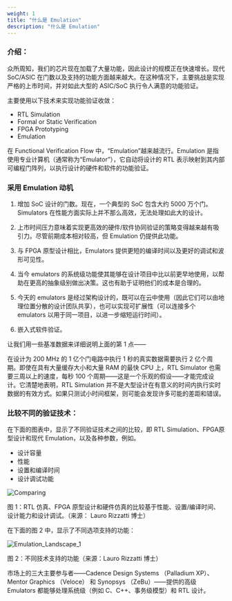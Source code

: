 ```yaml
---
weight: 1
title: "什么是 Emulation"
description: "什么是 Emulation"
---
```


### 介绍：

众所周知，我们的芯片现在加载了大量功能，因此设计的规模正在快速增长。现代 SoC/ASIC 在门数以及支持的功能方面越来越大。在这种情况下，主要挑战是实现严格的上市时间，并对如此大型的 ASIC/SoC 执行令人满意的功能验证。

主要使用以下技术来实现功能验证收敛：

- RTL Simulation
- Formal or Static Verification
- FPGA Prototyping
- Emulation

在 Functional Verification Flow 中，“Emulation”越来越流行。Emulation 是指使用专业计算机（通常称为“Emulator”），它自动将设计的 RTL 表示映射到其内部可编程门阵列，以执行设计的硬件和软件的功能验证。

### 采用 Emulation 动机

1. 增加 SoC 设计的门数。现在，一个典型的 SoC 包含大约 5000 万个门。Simulators 在性能方面实际上并不那么高效，无法处理如此大的设计。

2. 上市时间压力意味着实现更高效的硬件/软件协同验证的策略变得越来越有吸引力。尽管前期成本相对较高，但 Emulation 仍提供此功能。

3. 与 FPGA 原型设计相比，Emulators 提供更短的编译时间以及更好的调试和波形可见性。

4. 当今 emulators 的系统级功能使其能够在设计项目中比以前更早地使用，以帮助在更高的抽象级别做出决策。这也有助于证明他们的成本是合理的。

5. 今天的 emulators 是经过架构设计的，既可以在云中使用（因此它们可以由地理位置分散的设计团队共享），也可以实现可扩展性（可以连接多个 emulators 以用于同一项目，以进一步缩短运行时间）。

6. 嵌入式软件验证。

让我们用一些基准数据来详细说明上面的第 1 点——

在设计为 200 MHz 的 1 亿个门电路中执行 1 秒的真实数据需要执行 2 亿个周期。即使在具有大量缓存大小和大量 RAM 的最快 CPU 上，RTL Simulator 也需要三周以上的速度，每秒 100 个周期——这是一个乐观的假设——才能完成设计。它清楚地表明，RTL Simulation 并不是大型设计在有意义的时间内执行实时数据的有效方式。如果只测试小时间框架，则可能会发现许多可能的差距和错误。

### 比较不同的验证技术：

在下面的图表中，显示了不同验证技术之间的比较，即 RTL Simulation、FPGA原型设计和现代 Emulation，以及各种参数，例如。

- 设计容量
- 性能
- 设置和编译时间
- 设计调试功能

![Comparing](https://cdn.jsdelivr.net/gh/easyformal/easyformal-site@master/content/zh/simulation/image/1/Comparing.png)

图 1：RTL 仿真、FPGA 原型设计和硬件仿真的比较基于性能、设置/编译时间、设计能力和设计调试。（来源： Lauro Rizzatti 博士）

在下面的图 2 中，显示了不同选项支持的功能：

![Emulation_Landscape_1](https://cdn.jsdelivr.net/gh/easyformal/easyformal-site@master/content/zh/simulation/image/1/Emulation_Landscape_1.webp)

图 2：不同技术支持的功能（来源：Lauro Rizzatti 博士）


市场上的三大主要参与者——Cadence Design Systems （Palladium XP）、Mentor Graphics （Veloce） 和 Synopsys （ZeBu）——提供的高级 Emulators 都能够处理系统级（例如 C、C++、事务级模型）和 RTL 设计。

